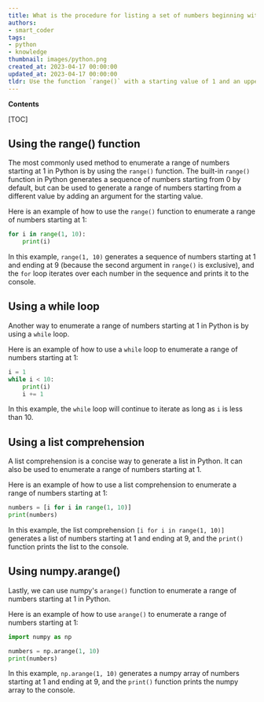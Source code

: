 ```yaml
---
title: What is the procedure for listing a set of numbers beginning with 1?
authors:
- smart_coder
tags:
- python
- knowledge
thumbnail: images/python.png
created_at: 2023-04-17 00:00:00
updated_at: 2023-04-17 00:00:00
tldr: Use the function `range()` with a starting value of 1 and an upper limit, such as `range(1, 10)`, to enumerate a range of numbers starting at 1 in Python.
---
```


**Contents**

[TOC]

## Using the range() function

The most commonly used method to enumerate a range of numbers starting at 1 in Python is by using the `range()` function. The built-in `range()` function in Python generates a sequence of numbers starting from 0 by default, but can be used to generate a range of numbers starting from a different value by adding an argument for the starting value. 

Here is an example of how to use the `range()` function to enumerate a range of numbers starting at 1:

```python
for i in range(1, 10):
    print(i)
```

In this example, `range(1, 10)` generates a sequence of numbers starting at 1 and ending at 9 (because the second argument in `range()` is exclusive), and the `for` loop iterates over each number in the sequence and prints it to the console.

## Using a while loop

Another way to enumerate a range of numbers starting at 1 in Python is by using a `while` loop. 

Here is an example of how to use a `while` loop to enumerate a range of numbers starting at 1:

```python
i = 1
while i < 10:
    print(i)
    i += 1
```

In this example, the `while` loop will continue to iterate as long as `i` is less than 10. 

## Using a list comprehension

A list comprehension is a concise way to generate a list in Python. It can also be used to enumerate a range of numbers starting at 1.

Here is an example of how to use a list comprehension to enumerate a range of numbers starting at 1:

```python
numbers = [i for i in range(1, 10)]
print(numbers)
```

In this example, the list comprehension `[i for i in range(1, 10)]` generates a list of numbers starting at 1 and ending at 9, and the `print()` function prints the list to the console.

## Using numpy.arange()

Lastly, we can use numpy's `arange()` function to enumerate a range of numbers starting at 1 in Python.

Here is an example of how to use `arange()` to enumerate a range of numbers starting at 1:

```python
import numpy as np

numbers = np.arange(1, 10)
print(numbers)
```

In this example, `np.arange(1, 10)` generates a numpy array of numbers starting at 1 and ending at 9, and the `print()` function prints the numpy array to the console.
